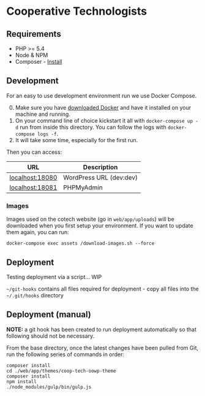 # Cooperative Technologists

## Requirements

* PHP >= 5.4
* Node & NPM
* Composer - [Install](https://getcomposer.org/doc/00-intro.md#installation-linux-unix-osx)

## Development

For an easy to use development environment run we use Docker Compose.

0. Make sure you have [downloaded Docker](https://www.docker.com/community-edition#/download) and have it installed on your machine and running.
1. On your command line of choice kickstart it all with `docker-compose up -d` run from inside this directory. You can follow the logs with `docker-compose logs -f`.
2. It will take some time, especially for the first run.

Then you can access:

| URL | Description |
| --- | --- |
| [localhost:18080](http://localhost:18080) | WordPress URL (dev:dev) |
| [localhost:18081](http://localhost:18081) | PHPMyAdmin |

### Images

Images used on the cotech website (go in `web/app/uploads`) will be downloaded when you
first setup your environment. If you want to update them again, you can run:

```
docker-compose exec assets /download-images.sh --force
```

## Deployment

Testing deployment via a script... WIP

`~/git-hooks` contains all files required for deployment - copy all files into the `~/.git/hooks` directory


## Deployment (manual)

**NOTE:** a git hook has been created to run deployment automatically so that following should not be necessary.

From the base directory, once the latest changes have been pulled from Git, run the following series of commands in order:

```
composer install
cd ./web/app/themes/coop-tech-oowp-theme
composer install
npm install
./node_modules/gulp/bin/gulp.js
```
